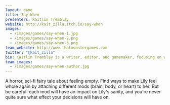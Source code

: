 ```yaml
---
layout: game
title: Say When
presenters: Kaitlin Tremblay
website: http://kait_zilla.itch.io/say-when
images:
  - /images/games/say-when-1.jpg
  - /images/games/say-when-2.png
  - /images/games/say-when-3.png
team_website: http://www.thatmonstergames.com
twitter: "@kait_zilla"
bio: Kaitlin Tremblay is a writer, editor, and gamemaker, focusing on ways of using horror to talk about mental illness and feminism.
team_images:
  - /images/games/say-when-author.jpg
---
```

A horror, sci-fi fairy tale about feeling empty. Find ways to make Lily feel whole again by attaching different mods (brain, body, or heart) to her. But be careful: each mod will have an impact on Lily's sanity, and you're never quite sure what effect your decisions will have on.
